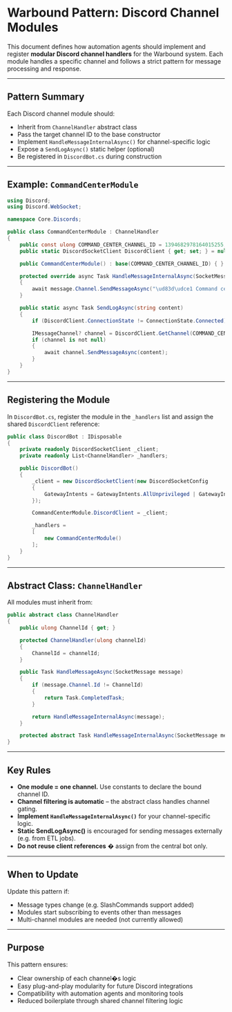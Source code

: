 # Warbound Pattern: Discord Channel Modules

This document defines how automation agents should implement and register **modular Discord channel handlers** for the Warbound system. Each module handles a specific channel and follows a strict pattern for message processing and response.

---

## Pattern Summary

Each Discord channel module should:

- Inherit from `ChannelHandler` abstract class
- Pass the target channel ID to the base constructor
- Implement `HandleMessageInternalAsync()` for channel-specific logic
- Expose a `SendLogAsync()` static helper (optional)
- Be registered in `DiscordBot.cs` during construction

---

## Example: `CommandCenterModule`

```csharp
using Discord;
using Discord.WebSocket;

namespace Core.Discords;

public class CommandCenterModule : ChannelHandler
{
    public const ulong COMMAND_CENTER_CHANNEL_ID = 1394682978164015255;
    public static DiscordSocketClient DiscordClient { get; set; } = null!;

    public CommandCenterModule() : base(COMMAND_CENTER_CHANNEL_ID) { }

    protected override async Task HandleMessageInternalAsync(SocketMessage message)
    {
        await message.Channel.SendMessageAsync("\ud83d\udce1 Command center received: " + message.Content);
    }

    public static async Task SendLogAsync(string content)
    {
        if (DiscordClient.ConnectionState != ConnectionState.Connected) { return; }

        IMessageChannel? channel = DiscordClient.GetChannel(COMMAND_CENTER_CHANNEL_ID) as IMessageChannel;
        if (channel is not null)
        {
            await channel.SendMessageAsync(content);
        }
    }
}
```

---

## Registering the Module

In `DiscordBot.cs`, register the module in the `_handlers` list and assign the shared `DiscordClient` reference:

```csharp
public class DiscordBot : IDisposable
{
    private readonly DiscordSocketClient _client;
    private readonly List<ChannelHandler> _handlers;

    public DiscordBot()
    {
        _client = new DiscordSocketClient(new DiscordSocketConfig
        {
            GatewayIntents = GatewayIntents.AllUnprivileged | GatewayIntents.MessageContent
        });

        CommandCenterModule.DiscordClient = _client;

        _handlers =
        [
            new CommandCenterModule()
        ];
    }
}
```

---

## Abstract Class: `ChannelHandler`

All modules must inherit from:

```csharp
public abstract class ChannelHandler
{
    public ulong ChannelId { get; }

    protected ChannelHandler(ulong channelId)
    {
        ChannelId = channelId;
    }

    public Task HandleMessageAsync(SocketMessage message)
    {
        if (message.Channel.Id != ChannelId)
        {
            return Task.CompletedTask;
        }

        return HandleMessageInternalAsync(message);
    }

    protected abstract Task HandleMessageInternalAsync(SocketMessage message);
}
```

---

## Key Rules

- **One module = one channel.** Use constants to declare the bound channel ID.
- **Channel filtering is automatic** – the abstract class handles channel gating.
- **Implement `HandleMessageInternalAsync()`** for your channel-specific logic.
- **Static SendLogAsync()** is encouraged for sending messages externally (e.g. from ETL jobs).
- **Do not reuse client references** � assign from the central bot only.

---

## When to Update

Update this pattern if:

- Message types change (e.g. SlashCommands support added)
- Modules start subscribing to events other than messages
- Multi-channel modules are needed (not currently allowed)

---

## Purpose

This pattern ensures:

- Clear ownership of each channel�s logic
- Easy plug-and-play modularity for future Discord integrations
- Compatibility with automation agents and monitoring tools
- Reduced boilerplate through shared channel filtering logic
